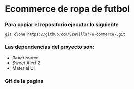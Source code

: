 # Ecommerce de ropa de futbol 

### Para copiar el repositorio ejecutar lo siguiente

```
git clone https://github.com/EzeVillar/e-commerce-.git

```

### Las dependencias del proyecto son:

- React router
- Sweet Alert 2
- Material UI

### Gif de la pagina
![]()
